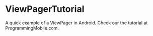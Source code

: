 ViewPagerTutorial
=================

A quick example of a ViewPager in Android. Check our the tutorial at ProgrammingMobile.com.

